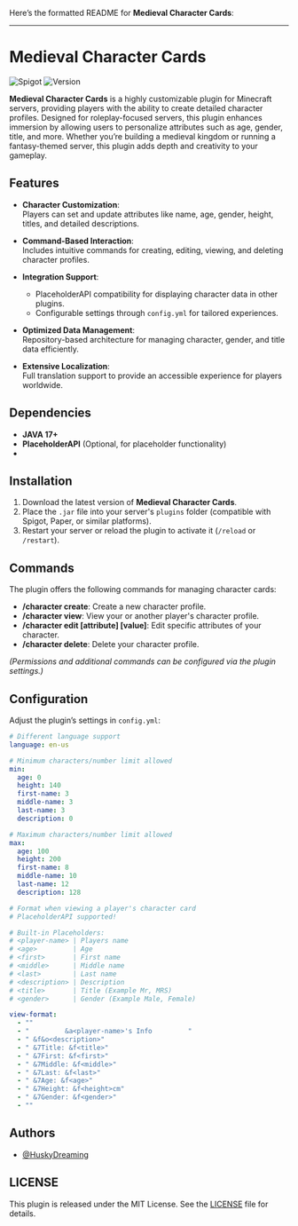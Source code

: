 Here’s the formatted README for **Medieval Character Cards**:

---

# Medieval Character Cards  
![Spigot](https://img.shields.io/badge/Spigot-1.19_--_1.21.1-green.svg)  ![Version](https://img.shields.io/badge/Version-1.2.0-blue.svg)  

**Medieval Character Cards** is a highly customizable plugin for Minecraft servers, providing players with the ability to create detailed character profiles. Designed for roleplay-focused servers, this plugin enhances immersion by allowing users to personalize attributes such as age, gender, title, and more. Whether you’re building a medieval kingdom or running a fantasy-themed server, this plugin adds depth and creativity to your gameplay.


## Features  

- **Character Customization**:  
  Players can set and update attributes like name, age, gender, height, titles, and detailed descriptions.  

- **Command-Based Interaction**:  
  Includes intuitive commands for creating, editing, viewing, and deleting character profiles.  

- **Integration Support**:  
  - PlaceholderAPI compatibility for displaying character data in other plugins.  
  - Configurable settings through `config.yml` for tailored experiences.  

- **Optimized Data Management**:  
  Repository-based architecture for managing character, gender, and title data efficiently.  

- **Extensive Localization**:  
  Full translation support to provide an accessible experience for players worldwide.
  

## Dependencies  

- **JAVA 17+**  
- **PlaceholderAPI** (Optional, for placeholder functionality)
- 

## Installation  

1. Download the latest version of **Medieval Character Cards**.  
2. Place the `.jar` file into your server's `plugins` folder (compatible with Spigot, Paper, or similar platforms).  
3. Restart your server or reload the plugin to activate it (`/reload` or `/restart`).  


## Commands  

The plugin offers the following commands for managing character cards:  

- **/character create**: Create a new character profile.  
- **/character view**: View your or another player's character profile.  
- **/character edit [attribute] [value]**: Edit specific attributes of your character.  
- **/character delete**: Delete your character profile.  

*(Permissions and additional commands can be configured via the plugin settings.)*  


## Configuration  

Adjust the plugin’s settings in `config.yml`:  

```yaml  
# Different language support
language: en-us

# Minimum characters/number limit allowed
min:
  age: 0
  height: 140
  first-name: 3
  middle-name: 3
  last-name: 3
  description: 0

# Maximum characters/number limit allowed
max:
  age: 100
  height: 200
  first-name: 8
  middle-name: 10
  last-name: 12
  description: 128

# Format when viewing a player's character card
# PlaceholderAPI supported!

# Built-in Placeholders:
# <player-name> | Players name
# <age>         | Age
# <first>       | First name
# <middle>      | Middle name
# <last>        | Last name
# <description> | Description
# <title>       | Title (Example Mr, MRS)
# <gender>      | Gender (Example Male, Female)

view-format:
  - ""
  - "         &a<player-name>'s Info         "
  - " &f&o<description>"
  - " &7Title: &f<title>"
  - " &7First: &f<first>"
  - " &7Middle: &f<middle>"
  - " &7Last: &f<last>"
  - " &7Age: &f<age>"
  - " &7Height: &f<height>cm"
  - " &7Gender: &f<gender>"
  - ""
```  



## Authors  

- [@HuskyDreaming](https://github.com/HuskyDreaming)  



## LICENSE  

This plugin is released under the MIT License. See the [LICENSE](LICENSE) file for details.  

  
